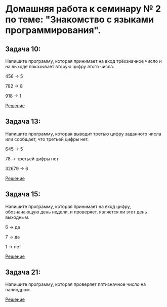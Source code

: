 # Домашняя работа к семинару № 2 по теме: "Знакомство с языками программирования".

## Задача 10:
Напишите программу, которая принимает на вход трёхзначное число и на выходе показывает вторую цифру этого числа.

456 -> 5

782 -> 8

918 -> 1

[Решение](https://github.com/fant0m23/Homework_C-_Sem2/blob/main/Example_10/Program.cs)

## Задача 13:
Напишите программу, которая выводит третью цифру заданного числа или сообщает, что третьей цифры нет.

645 -> 5

78 -> третьей цифры нет

32679 -> 6

[Решение](https://github.com/fant0m23/Homework_C-_Sem2/blob/main/Example_13/Program.cs)

## Задача 15:
Напишите программу, которая принимает на вход цифру, обозначающую день недели, и проверяет, является ли этот день выходным.

6 -> да

7 -> да

1 -> нет

[Решение](https://github.com/fant0m23/Homework_C-_Sem2/blob/main/Example_15/Program.cs)

## Задача 21:
Напишите программу, которая проверяет пятизначное число на палиндром.

[Решение](https://github.com/fant0m23/Homework_C-_Sem2/blob/main/Example_21/Program.cs)
